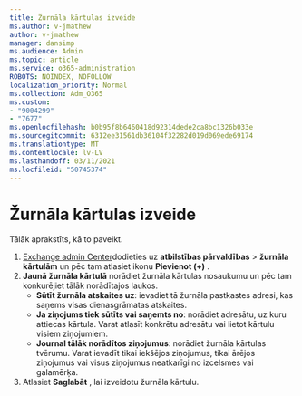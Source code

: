 ```yaml
---
title: Žurnāla kārtulas izveide
ms.author: v-jmathew
author: v-jmathew
manager: dansimp
ms.audience: Admin
ms.topic: article
ms.service: o365-administration
ROBOTS: NOINDEX, NOFOLLOW
localization_priority: Normal
ms.collection: Adm_O365
ms.custom:
- "9004299"
- "7677"
ms.openlocfilehash: b0b95f8b6460418d92314dede2ca8bc1326b033e
ms.sourcegitcommit: 6312ee31561db36104f32282d019d069ede69174
ms.translationtype: MT
ms.contentlocale: lv-LV
ms.lasthandoff: 03/11/2021
ms.locfileid: "50745374"
---
```

# <a name="create-a-journal-rule"></a>Žurnāla kārtulas izveide

Tālāk aprakstīts, kā to paveikt.

1. [Exchange admin Center](https://go.microsoft.com/fwlink/p/?linkid=2059104)dodieties uz **atbilstības pārvaldības**  >  **žurnāla kārtulām** un pēc tam atlasiet ikonu **Pievienot (+)** .
2. **Jaunā žurnāla kārtulā** norādiet žurnāla kārtulas nosaukumu un pēc tam konkurējiet tālāk norādītajos laukos.  
    - **Sūtīt žurnāla atskaites uz**: ievadiet tā žurnāla pastkastes adresi, kas saņems visas dienasgrāmatas atskaites.  
    - **Ja ziņojums tiek sūtīts vai saņemts no**: norādiet adresātu, uz kuru attiecas kārtula. Varat atlasīt konkrētu adresātu vai lietot kārtulu visiem ziņojumiem.  
    - **Journal tālāk norādītos ziņojumus**: norādiet žurnāla kārtulas tvērumu. Varat ievadīt tikai iekšējos ziņojumus, tikai ārējos ziņojumus vai visus ziņojumus neatkarīgi no izcelsmes vai galamērķa.
3. Atlasiet **Saglabāt** , lai izveidotu žurnāla kārtulu.
